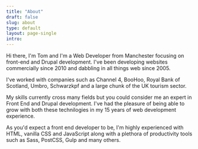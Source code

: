 ```yaml
---
title: "About"
draft: false
slug: about
type: default
layout: page-single
intro: 
---
```

Hi there, I'm Tom and I'm a Web Developer from Manchester focusing on front-end and Drupal development. I've been developing websites commercially since 2010 and dabbling in all things web since 2005.

I've worked with companies such as Channel 4, BooHoo, Royal Bank of Scotland, Umbro, Schwarzkpf and a large chunk of the UK tourism sector.

My skills currently cross many fields but you could consider me an expert in Front End and Drupal development. I've had the pleasure of being able to grow with both these technilogies in my 15 years of web development experience.

As you'd expect a front end developer to be, I'm highly experienced with HTML, vanilla CSS and JavaScript along with a plethora of productivity tools such as Sass, PostCSS, Gulp and many others.